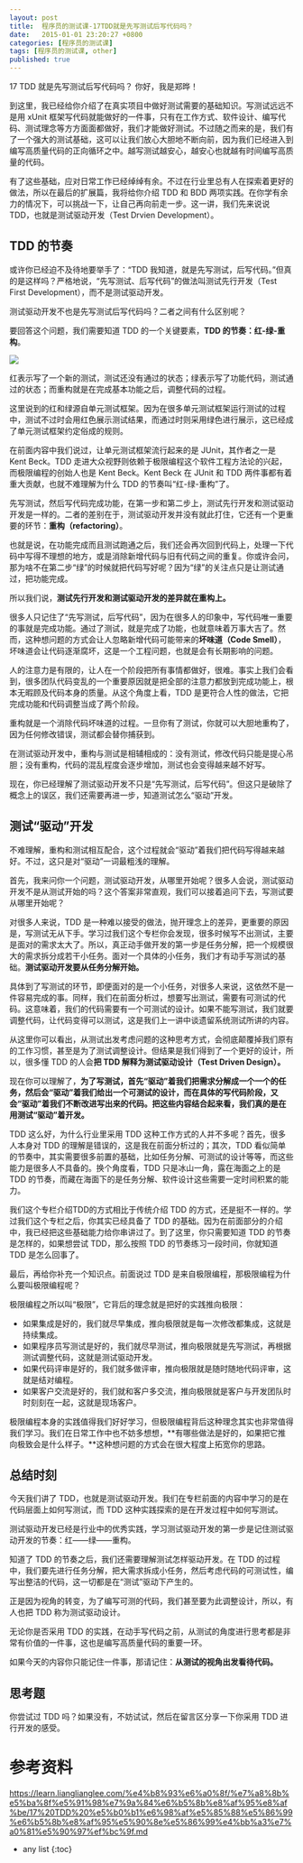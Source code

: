 ```yaml
---
layout: post
title:  程序员的测试课-17TDD就是先写测试后写代码吗？
date:   2015-01-01 23:20:27 +0800
categories: [程序员的测试课]
tags: [程序员的测试课, other]
published: true
---
```




17 TDD 就是先写测试后写代码吗？
你好，我是郑晔！

到这里，我已经给你介绍了在真实项目中做好测试需要的基础知识。写测试远远不是用 xUnit 框架写代码就能做好的一件事，只有在工作方式、软件设计、编写代码、测试理念等方方面面都做好，我们才能做好测试。不过随之而来的是，我们有了一个强大的测试基础，这可以让我们放心大胆地不断向前，因为我们已经进入到编写高质量代码的正向循环之中。越写测试越安心，越安心也就越有时间编写高质量的代码。

有了这些基础，应对日常工作已经绰绰有余。不过在行业里总有人在探索着更好的做法，所以在最后的扩展篇，我将给你介绍 TDD 和 BDD 两项实践。在你学有余力的情况下，可以挑战一下，让自己再向前走一步。这一讲，我们先来说说 TDD，也就是测试驱动开发（Test Drvien Development）。

## TDD 的节奏

或许你已经迫不及待地要举手了：“TDD 我知道，就是先写测试，后写代码。”但真的是这样吗？严格地说，“先写测试、后写代码”的做法叫测试先行开发（Test First Development），而不是测试驱动开发。

测试驱动开发不也是先写测试后写代码吗？二者之间有什么区别呢？

要回答这个问题，我们需要知道 TDD 的一个关键要素，**TDD 的节奏：红-绿-重构**。

![](https://learn.lianglianglee.com/%e4%b8%93%e6%a0%8f/%e7%a8%8b%e5%ba%8f%e5%91%98%e7%9a%84%e6%b5%8b%e8%af%95%e8%af%be/assets/b3bf32e9e8a4479ba84eb57abf8c4cce.jpg)

红表示写了一个新的测试，测试还没有通过的状态；绿表示写了功能代码，测试通过的状态；而重构就是在完成基本功能之后，调整代码的过程。

这里说到的红和绿源自单元测试框架。因为在很多单元测试框架运行测试的过程中，测试不过时会用红色展示测试结果，而通过时则采用绿色进行展示，这已经成了单元测试框架约定俗成的规则。

在前面内容中我们说过，让单元测试框架流行起来的是 JUnit，其作者之一是 Kent Beck。TDD 走进大众视野则依赖于极限编程这个软件工程方法论的兴起，而极限编程的创始人也是 Kent Beck。Kent Beck 在 JUnit 和 TDD 两件事都有着重大贡献，也就不难理解为什么 TDD 的节奏叫“红-绿-重构”了。

先写测试，然后写代码完成功能，在第一步和第二步上，测试先行开发和测试驱动开发是一样的。二者的差别在于，测试驱动开发并没有就此打住，它还有一个更重要的环节：**重构（refactoring）**。

也就是说，在功能完成而且测试跑通之后，我们还会再次回到代码上，处理一下代码中写得不理想的地方，或是消除新增代码与旧有代码之间的重复。你或许会问，那为啥不在第二步“绿”的时候就把代码写好呢？因为“绿”的关注点只是让测试通过，把功能完成。

所以我们说，**测试先行开发和测试驱动开发的差异就在重构上。**

很多人只记住了“先写测试，后写代码”，因为在很多人的印象中，写代码唯一重要的事就是完成功能。通过了测试，就是完成了功能，也就意味着万事大吉了。然而，这种想问题的方式会让人忽略新增代码可能带来的**坏味道（Code Smell）**，坏味道会让代码逐渐腐坏，这是一个工程问题，也就是会有长期影响的问题。

人的注意力是有限的，让人在一个阶段把所有事情都做好，很难。事实上我们会看到，很多团队代码变乱的一个重要原因就是把全部的注意力都放到完成功能上，根本无暇顾及代码本身的质量。从这个角度上看，TDD 是更符合人性的做法，它把完成功能和代码调整当成了两个阶段。

重构就是一个消除代码坏味道的过程。一旦你有了测试，你就可以大胆地重构了，因为任何修改错误，测试都会替你捕获到。

在测试驱动开发中，重构与测试是相辅相成的：没有测试，修改代码只能是提心吊胆；没有重构，代码的混乱程度会逐步增加，测试也会变得越来越不好写。

现在，你已经理解了测试驱动开发不只是“先写测试，后写代码”。但这只是破除了概念上的误区，我们还需要再进一步，知道测试怎么“驱动”开发。

## 测试“驱动”开发

不难理解，重构和测试相互配合，这个过程就会“驱动”着我们把代码写得越来越好。不过，这只是对“驱动”一词最粗浅的理解。

首先，我来问你一个问题，测试驱动开发，从哪里开始呢？很多人会说，测试驱动开发不是从测试开始的吗？这个答案非常直观，我们可以接着追问下去，写测试要从哪里开始呢？

对很多人来说，TDD 是一种难以接受的做法，抛开理念上的差异，更重要的原因是，写测试无从下手。学习过我们这个专栏你会发现，很多时候写不出测试，主要是面对的需求太大了。所以，真正动手做开发的第一步是任务分解，把一个规模很大的需求拆分成若干小任务。面对一个具体的小任务，我们才有动手写测试的基础。**测试驱动开发要从任务分解开始。**

具体到了写测试的环节，即便面对的是一个小任务，对很多人来说，这依然不是一件容易完成的事。同样，我们在前面分析过，想要写出测试，需要有可测试的代码。这意味着，我们的代码需要有一个可测试的设计。如果不能写测试，我们就要调整代码，让代码变得可以测试，这是我们上一讲中谈遗留系统测试所讲的内容。

从这里你可以看出，从测试出发考虑问题的这种思考方式，会彻底颠覆掉我们原有的工作习惯，甚至是为了测试调整设计。但结果是我们得到了一个更好的设计，所以，很多懂 TDD 的人会**把 TDD 解释为测试驱动设计（Test Driven Design）。**

现在你可以理解了，**为了写测试，首先“驱动”着我们把需求分解成一个一个的任务，然后会“驱动”着我们给出一个可测试的设计，而在具体的写代码阶段，又会“驱动”着我们不断改进写出来的代码。把这些内容结合起来看，我们真的是在用测试“驱动”着开发。**

TDD 这么好，为什么行业里采用 TDD 这种工作方式的人并不多呢？首先，很多人本身对 TDD 的理解是错误的，这是我在前面分析过的；其次，TDD 看似简单的节奏中，其实需要很多前置的基础，比如任务分解、可测试的设计等等，而这些能力是很多人不具备的。换个角度看，TDD 只是冰山一角，露在海面之上的是 TDD 的节奏，而藏在海面下的是任务分解、软件设计这些需要一定时间积累的能力。

我们这个专栏介绍TDD的方式相比于传统介绍 TDD 的方式，还是挺不一样的。学过我们这个专栏之后，你其实已经具备了 TDD 的基础。因为在前面部分的介绍中，我已经把这些基础能力给你串讲过了。到了这里，你只需要知道 TDD 的节奏是怎样的，如果想尝试 TDD，那么按照 TDD 的节奏练习一段时间，你就知道 TDD 是怎么回事了。

最后，再给你补充一个知识点。前面说过 TDD 是来自极限编程，那极限编程为什么要叫极限编程呢？

极限编程之所以叫“极限”，它背后的理念就是把好的实践推向极限：

* 如果集成是好的，我们就尽早集成，推向极限就是每一次修改都集成，这就是持续集成。
* 如果程序员写测试是好的，我们就尽早测试，推向极限就是先写测试，再根据测试调整代码，这就是测试驱动开发。
* 如果代码评审是好的，我们就多做评审，推向极限就是随时随地代码评审，这就是结对编程。
* 如果客户交流是好的，我们就和客户多交流，推向极限就是客户与开发团队时时刻刻在一起，这就是现场客户。

极限编程本身的实践值得我们好好学习，但极限编程背后这种理念其实也非常值得我们学习。我们在日常工作中也不妨多想想，**有哪些做法是好的，如果把它推向极致会是什么样子。**这种想问题的方式会在很大程度上拓宽你的思路。

## 总结时刻

今天我们讲了 TDD，也就是测试驱动开发。我们在专栏前面的内容中学习的是在代码层面上如何写测试，而 TDD 这种实践探索的是在开发过程中如何写测试。

测试驱动开发已经是行业中的优秀实践，学习测试驱动开发的第一步是记住测试驱动开发的节奏：红——绿——重构。

知道了 TDD 的节奏之后，我们还需要理解测试怎样驱动开发。在 TDD 的过程中，我们要先进行任务分解，把大需求拆成小任务，然后考虑代码的可测试性，编写出整洁的代码，这一切都是在“测试”驱动下产生的。

正是因为视角的转变，为了编写可测的代码，我们甚至要为此调整设计，所以，有人也把 TDD 称为测试驱动设计。

无论你是否采用 TDD 的实践，在动手写代码之前，从测试的角度进行思考都是非常有价值的一件事，这也是编写高质量代码的重要一环。

如果今天的内容你只能记住一件事，那请记住：**从测试的视角出发看待代码。**

## 思考题

你尝试过 TDD 吗？如果没有，不妨试试，然后在留言区分享一下你采用 TDD 进行开发的感受。




# 参考资料

https://learn.lianglianglee.com/%e4%b8%93%e6%a0%8f/%e7%a8%8b%e5%ba%8f%e5%91%98%e7%9a%84%e6%b5%8b%e8%af%95%e8%af%be/17%20TDD%20%e5%b0%b1%e6%98%af%e5%85%88%e5%86%99%e6%b5%8b%e8%af%95%e5%90%8e%e5%86%99%e4%bb%a3%e7%a0%81%e5%90%97%ef%bc%9f.md

* any list
{:toc}

